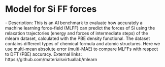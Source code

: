 # Model for Si FF forces
<!--benchmark_description--> - Description: This is an AI benchmark to evaluate how accurately a machine learning force-field (MLFF) can predict the forces of Si using the relaxation trajectories (energy and forces of intermediate steps) of the mlearn dataset, calculated with the PBE density functional. The dataset contains different types of chemical formula and atomic structures. Here we use multi-mean absolute error (multi-MAE) to compare MLFFs with respect to DFT (PBE) accuracy. External links: https://github.com/materialsvirtuallab/mlearn<br><div>            <script type="text/javascript">window.PlotlyConfig = {MathJaxConfig: 'local'};</script>     <script src="https://cdn.plot.ly/plotly-2.9.0.min.js"></script>        <div id="7589714a-7ffd-40b6-adc2-528956dcc580" class="plotly-graph-div" style="height:100%; width:100%;"></div>      <script type="text/javascript">                  window.PLOTLYENV=window.PLOTLYENV || {};                  if (document.getElementById("7589714a-7ffd-40b6-adc2-528956dcc580")) {          Plotly.newPlot(            "7589714a-7ffd-40b6-adc2-528956dcc580",            [{"x":["mlearn_analysis_Si_eqV2_153M_omat","mlearn_analysis_Si_eqV2_86M_omat","mlearn_analysis_Si_eqV2_31M_omat","mlearn_analysis_Si_eqV2_86M_omat_mp_salex","mlearn_analysis_Si_eqV2_31M_omat_mp_salex","mlearn_analysis_Si_orb-v2","mlearn_analysis_Si_sevennet","mlearn_analysis_Si_mace","mlearn_analysis_Si_chgnet","mlearn_analysis_Si_mace-alexandria","mlearn_analysis_Si_matgl-direct","mlearn_analysis_Si_matgl","mlearn_analysis_Si_alignn_ff"],"y":[0.01233474765762899,0.013593472645922063,0.01610821260316723,0.016365663795061162,0.020823542294864567,0.0679009180072522,0.12940881530250212,0.14933250225715855,0.1882768692298737,0.20200599459042673,0.21414427650596138,0.2256098429229601,0.5489489804896613],"type":"bar"}],            {"title":{"text":"AI-MLFF-forces-mlearnall_Si-test-multimae","x":0.5},"yaxis":{"title":{"text":"MULTIMAE (forces)"}},"template":{"data":{"bar":[{"error_x":{"color":"#2a3f5f"},"error_y":{"color":"#2a3f5f"},"marker":{"line":{"color":"#E5ECF6","width":0.5},"pattern":{"fillmode":"overlay","size":10,"solidity":0.2}},"type":"bar"}],"barpolar":[{"marker":{"line":{"color":"#E5ECF6","width":0.5},"pattern":{"fillmode":"overlay","size":10,"solidity":0.2}},"type":"barpolar"}],"carpet":[{"aaxis":{"endlinecolor":"#2a3f5f","gridcolor":"white","linecolor":"white","minorgridcolor":"white","startlinecolor":"#2a3f5f"},"baxis":{"endlinecolor":"#2a3f5f","gridcolor":"white","linecolor":"white","minorgridcolor":"white","startlinecolor":"#2a3f5f"},"type":"carpet"}],"choropleth":[{"colorbar":{"outlinewidth":0,"ticks":""},"type":"choropleth"}],"contour":[{"colorbar":{"outlinewidth":0,"ticks":""},"colorscale":[[0.0,"#0d0887"],[0.1111111111111111,"#46039f"],[0.2222222222222222,"#7201a8"],[0.3333333333333333,"#9c179e"],[0.4444444444444444,"#bd3786"],[0.5555555555555556,"#d8576b"],[0.6666666666666666,"#ed7953"],[0.7777777777777778,"#fb9f3a"],[0.8888888888888888,"#fdca26"],[1.0,"#f0f921"]],"type":"contour"}],"contourcarpet":[{"colorbar":{"outlinewidth":0,"ticks":""},"type":"contourcarpet"}],"heatmap":[{"colorbar":{"outlinewidth":0,"ticks":""},"colorscale":[[0.0,"#0d0887"],[0.1111111111111111,"#46039f"],[0.2222222222222222,"#7201a8"],[0.3333333333333333,"#9c179e"],[0.4444444444444444,"#bd3786"],[0.5555555555555556,"#d8576b"],[0.6666666666666666,"#ed7953"],[0.7777777777777778,"#fb9f3a"],[0.8888888888888888,"#fdca26"],[1.0,"#f0f921"]],"type":"heatmap"}],"heatmapgl":[{"colorbar":{"outlinewidth":0,"ticks":""},"colorscale":[[0.0,"#0d0887"],[0.1111111111111111,"#46039f"],[0.2222222222222222,"#7201a8"],[0.3333333333333333,"#9c179e"],[0.4444444444444444,"#bd3786"],[0.5555555555555556,"#d8576b"],[0.6666666666666666,"#ed7953"],[0.7777777777777778,"#fb9f3a"],[0.8888888888888888,"#fdca26"],[1.0,"#f0f921"]],"type":"heatmapgl"}],"histogram":[{"marker":{"pattern":{"fillmode":"overlay","size":10,"solidity":0.2}},"type":"histogram"}],"histogram2d":[{"colorbar":{"outlinewidth":0,"ticks":""},"colorscale":[[0.0,"#0d0887"],[0.1111111111111111,"#46039f"],[0.2222222222222222,"#7201a8"],[0.3333333333333333,"#9c179e"],[0.4444444444444444,"#bd3786"],[0.5555555555555556,"#d8576b"],[0.6666666666666666,"#ed7953"],[0.7777777777777778,"#fb9f3a"],[0.8888888888888888,"#fdca26"],[1.0,"#f0f921"]],"type":"histogram2d"}],"histogram2dcontour":[{"colorbar":{"outlinewidth":0,"ticks":""},"colorscale":[[0.0,"#0d0887"],[0.1111111111111111,"#46039f"],[0.2222222222222222,"#7201a8"],[0.3333333333333333,"#9c179e"],[0.4444444444444444,"#bd3786"],[0.5555555555555556,"#d8576b"],[0.6666666666666666,"#ed7953"],[0.7777777777777778,"#fb9f3a"],[0.8888888888888888,"#fdca26"],[1.0,"#f0f921"]],"type":"histogram2dcontour"}],"mesh3d":[{"colorbar":{"outlinewidth":0,"ticks":""},"type":"mesh3d"}],"parcoords":[{"line":{"colorbar":{"outlinewidth":0,"ticks":""}},"type":"parcoords"}],"pie":[{"automargin":true,"type":"pie"}],"scatter":[{"marker":{"colorbar":{"outlinewidth":0,"ticks":""}},"type":"scatter"}],"scatter3d":[{"line":{"colorbar":{"outlinewidth":0,"ticks":""}},"marker":{"colorbar":{"outlinewidth":0,"ticks":""}},"type":"scatter3d"}],"scattercarpet":[{"marker":{"colorbar":{"outlinewidth":0,"ticks":""}},"type":"scattercarpet"}],"scattergeo":[{"marker":{"colorbar":{"outlinewidth":0,"ticks":""}},"type":"scattergeo"}],"scattergl":[{"marker":{"colorbar":{"outlinewidth":0,"ticks":""}},"type":"scattergl"}],"scattermapbox":[{"marker":{"colorbar":{"outlinewidth":0,"ticks":""}},"type":"scattermapbox"}],"scatterpolar":[{"marker":{"colorbar":{"outlinewidth":0,"ticks":""}},"type":"scatterpolar"}],"scatterpolargl":[{"marker":{"colorbar":{"outlinewidth":0,"ticks":""}},"type":"scatterpolargl"}],"scatterternary":[{"marker":{"colorbar":{"outlinewidth":0,"ticks":""}},"type":"scatterternary"}],"surface":[{"colorbar":{"outlinewidth":0,"ticks":""},"colorscale":[[0.0,"#0d0887"],[0.1111111111111111,"#46039f"],[0.2222222222222222,"#7201a8"],[0.3333333333333333,"#9c179e"],[0.4444444444444444,"#bd3786"],[0.5555555555555556,"#d8576b"],[0.6666666666666666,"#ed7953"],[0.7777777777777778,"#fb9f3a"],[0.8888888888888888,"#fdca26"],[1.0,"#f0f921"]],"type":"surface"}],"table":[{"cells":{"fill":{"color":"#EBF0F8"},"line":{"color":"white"}},"header":{"fill":{"color":"#C8D4E3"},"line":{"color":"white"}},"type":"table"}]},"layout":{"annotationdefaults":{"arrowcolor":"#2a3f5f","arrowhead":0,"arrowwidth":1},"autotypenumbers":"strict","coloraxis":{"colorbar":{"outlinewidth":0,"ticks":""}},"colorscale":{"diverging":[[0,"#8e0152"],[0.1,"#c51b7d"],[0.2,"#de77ae"],[0.3,"#f1b6da"],[0.4,"#fde0ef"],[0.5,"#f7f7f7"],[0.6,"#e6f5d0"],[0.7,"#b8e186"],[0.8,"#7fbc41"],[0.9,"#4d9221"],[1,"#276419"]],"sequential":[[0.0,"#0d0887"],[0.1111111111111111,"#46039f"],[0.2222222222222222,"#7201a8"],[0.3333333333333333,"#9c179e"],[0.4444444444444444,"#bd3786"],[0.5555555555555556,"#d8576b"],[0.6666666666666666,"#ed7953"],[0.7777777777777778,"#fb9f3a"],[0.8888888888888888,"#fdca26"],[1.0,"#f0f921"]],"sequentialminus":[[0.0,"#0d0887"],[0.1111111111111111,"#46039f"],[0.2222222222222222,"#7201a8"],[0.3333333333333333,"#9c179e"],[0.4444444444444444,"#bd3786"],[0.5555555555555556,"#d8576b"],[0.6666666666666666,"#ed7953"],[0.7777777777777778,"#fb9f3a"],[0.8888888888888888,"#fdca26"],[1.0,"#f0f921"]]},"colorway":["#636efa","#EF553B","#00cc96","#ab63fa","#FFA15A","#19d3f3","#FF6692","#B6E880","#FF97FF","#FECB52"],"font":{"color":"#2a3f5f"},"geo":{"bgcolor":"white","lakecolor":"white","landcolor":"#E5ECF6","showlakes":true,"showland":true,"subunitcolor":"white"},"hoverlabel":{"align":"left"},"hovermode":"closest","mapbox":{"style":"light"},"paper_bgcolor":"white","plot_bgcolor":"#E5ECF6","polar":{"angularaxis":{"gridcolor":"white","linecolor":"white","ticks":""},"bgcolor":"#E5ECF6","radialaxis":{"gridcolor":"white","linecolor":"white","ticks":""}},"scene":{"xaxis":{"backgroundcolor":"#E5ECF6","gridcolor":"white","gridwidth":2,"linecolor":"white","showbackground":true,"ticks":"","zerolinecolor":"white"},"yaxis":{"backgroundcolor":"#E5ECF6","gridcolor":"white","gridwidth":2,"linecolor":"white","showbackground":true,"ticks":"","zerolinecolor":"white"},"zaxis":{"backgroundcolor":"#E5ECF6","gridcolor":"white","gridwidth":2,"linecolor":"white","showbackground":true,"ticks":"","zerolinecolor":"white"}},"shapedefaults":{"line":{"color":"#2a3f5f"}},"ternary":{"aaxis":{"gridcolor":"white","linecolor":"white","ticks":""},"baxis":{"gridcolor":"white","linecolor":"white","ticks":""},"bgcolor":"#E5ECF6","caxis":{"gridcolor":"white","linecolor":"white","ticks":""}},"title":{"x":0.05},"xaxis":{"automargin":true,"gridcolor":"white","linecolor":"white","ticks":"","title":{"standoff":15},"zerolinecolor":"white","zerolinewidth":2},"yaxis":{"automargin":true,"gridcolor":"white","linecolor":"white","ticks":"","title":{"standoff":15},"zerolinecolor":"white","zerolinewidth":2}}}},            {"responsive": true}          )        };              </script>    </div><br>Reference(s): [https://doi.org/10.1021/acs.jpca.9b08723](https://doi.org/10.1021/acs.jpca.9b08723), [https://github.com/usnistgov/chipsff](https://github.com/usnistgov/chipsff)<br>



<h2>Model benchmarks</h2>

<table style="width:100%" id="j_table">
 <thead>
  <tr>
<th>Model name</th><th>Dataset</th>
   <!-- <th>Method</th>-->
    <th>Multimae</th>
    <th>Team name</th>
    <th>Dataset size</th>
    <th>Date submitted</th>
    <th>Notes</th>
  </tr>
 </thead>
<!--table_content--><tr><td><a href="https://github.com/usnistgov/jarvis_leaderboard/tree/main/jarvis_leaderboard/contributions/mlearn_analysis_Si_mace" target="_blank">mlearn_analysis_Si_mace</a></td><td>mlearnall_Si</td><td>0.14933250225715855</td><td>JARVIS</td><td>239</td><td>11-22-2024</td><td><a href="https://github.com/usnistgov/jarvis_leaderboard/tree/main/jarvis_leaderboard/contributions/mlearn_analysis_Si_mace/AI-MLFF-forces-mlearnall_Si-test-multimae.csv.zip" target="_blank">CSV</a>, <a href="https://github.com/usnistgov/jarvis_leaderboard/tree/main/jarvis_leaderboard/benchmarks/AI/MLFF/mlearnall_Si_forces.json.zip" target="_blank">JSON</a>, <a href="https://github.com/usnistgov/jarvis_leaderboard/tree/main/jarvis_leaderboard/contributions/mlearn_analysis_Si_mace/run.sh " target="_blank">run.sh</a>, <a href="https://github.com/usnistgov/jarvis_leaderboard/tree/main/jarvis_leaderboard/contributions/mlearn_analysis_Si_mace/metadata.json " target="_blank">Info</a></td></tr><!--table_content--><tr><td><a href="https://github.com/usnistgov/jarvis_leaderboard/tree/main/jarvis_leaderboard/contributions/mlearn_analysis_Si_eqV2_153M_omat" target="_blank">mlearn_analysis_Si_eqV2_153M_omat</a></td><td>mlearnall_Si</td><td>0.01233474765762899</td><td>JARVIS</td><td>239</td><td>11-22-2024</td><td><a href="https://github.com/usnistgov/jarvis_leaderboard/tree/main/jarvis_leaderboard/contributions/mlearn_analysis_Si_eqV2_153M_omat/AI-MLFF-forces-mlearnall_Si-test-multimae.csv.zip" target="_blank">CSV</a>, <a href="https://github.com/usnistgov/jarvis_leaderboard/tree/main/jarvis_leaderboard/benchmarks/AI/MLFF/mlearnall_Si_forces.json.zip" target="_blank">JSON</a>, <a href="https://github.com/usnistgov/jarvis_leaderboard/tree/main/jarvis_leaderboard/contributions/mlearn_analysis_Si_eqV2_153M_omat/run.sh " target="_blank">run.sh</a>, <a href="https://github.com/usnistgov/jarvis_leaderboard/tree/main/jarvis_leaderboard/contributions/mlearn_analysis_Si_eqV2_153M_omat/metadata.json " target="_blank">Info</a></td></tr><!--table_content--><tr><td><a href="https://github.com/usnistgov/jarvis_leaderboard/tree/main/jarvis_leaderboard/contributions/mlearn_analysis_Si_eqV2_31M_omat" target="_blank">mlearn_analysis_Si_eqV2_31M_omat</a></td><td>mlearnall_Si</td><td>0.01610821260316723</td><td>JARVIS</td><td>239</td><td>11-22-2024</td><td><a href="https://github.com/usnistgov/jarvis_leaderboard/tree/main/jarvis_leaderboard/contributions/mlearn_analysis_Si_eqV2_31M_omat/AI-MLFF-forces-mlearnall_Si-test-multimae.csv.zip" target="_blank">CSV</a>, <a href="https://github.com/usnistgov/jarvis_leaderboard/tree/main/jarvis_leaderboard/benchmarks/AI/MLFF/mlearnall_Si_forces.json.zip" target="_blank">JSON</a>, <a href="https://github.com/usnistgov/jarvis_leaderboard/tree/main/jarvis_leaderboard/contributions/mlearn_analysis_Si_eqV2_31M_omat/run.sh " target="_blank">run.sh</a>, <a href="https://github.com/usnistgov/jarvis_leaderboard/tree/main/jarvis_leaderboard/contributions/mlearn_analysis_Si_eqV2_31M_omat/metadata.json " target="_blank">Info</a></td></tr><!--table_content--><tr><td><a href="https://github.com/usnistgov/jarvis_leaderboard/tree/main/jarvis_leaderboard/contributions/mlearn_analysis_Si_matgl" target="_blank">mlearn_analysis_Si_matgl</a></td><td>mlearnall_Si</td><td>0.2256098429229601</td><td>JARVIS</td><td>239</td><td>11-22-2024</td><td><a href="https://github.com/usnistgov/jarvis_leaderboard/tree/main/jarvis_leaderboard/contributions/mlearn_analysis_Si_matgl/AI-MLFF-forces-mlearnall_Si-test-multimae.csv.zip" target="_blank">CSV</a>, <a href="https://github.com/usnistgov/jarvis_leaderboard/tree/main/jarvis_leaderboard/benchmarks/AI/MLFF/mlearnall_Si_forces.json.zip" target="_blank">JSON</a>, <a href="https://github.com/usnistgov/jarvis_leaderboard/tree/main/jarvis_leaderboard/contributions/mlearn_analysis_Si_matgl/run.sh " target="_blank">run.sh</a>, <a href="https://github.com/usnistgov/jarvis_leaderboard/tree/main/jarvis_leaderboard/contributions/mlearn_analysis_Si_matgl/metadata.json " target="_blank">Info</a></td></tr><!--table_content--><tr><td><a href="https://github.com/usnistgov/jarvis_leaderboard/tree/main/jarvis_leaderboard/contributions/mlearn_analysis_Si_matgl-direct" target="_blank">mlearn_analysis_Si_matgl-direct</a></td><td>mlearnall_Si</td><td>0.21414427650596138</td><td>JARVIS</td><td>239</td><td>11-22-2024</td><td><a href="https://github.com/usnistgov/jarvis_leaderboard/tree/main/jarvis_leaderboard/contributions/mlearn_analysis_Si_matgl-direct/AI-MLFF-forces-mlearnall_Si-test-multimae.csv.zip" target="_blank">CSV</a>, <a href="https://github.com/usnistgov/jarvis_leaderboard/tree/main/jarvis_leaderboard/benchmarks/AI/MLFF/mlearnall_Si_forces.json.zip" target="_blank">JSON</a>, <a href="https://github.com/usnistgov/jarvis_leaderboard/tree/main/jarvis_leaderboard/contributions/mlearn_analysis_Si_matgl-direct/run.sh " target="_blank">run.sh</a>, <a href="https://github.com/usnistgov/jarvis_leaderboard/tree/main/jarvis_leaderboard/contributions/mlearn_analysis_Si_matgl-direct/metadata.json " target="_blank">Info</a></td></tr><!--table_content--><tr><td><a href="https://github.com/usnistgov/jarvis_leaderboard/tree/main/jarvis_leaderboard/contributions/mlearn_analysis_Si_eqV2_31M_omat_mp_salex" target="_blank">mlearn_analysis_Si_eqV2_31M_omat_mp_salex</a></td><td>mlearnall_Si</td><td>0.020823542294864567</td><td>JARVIS</td><td>239</td><td>11-22-2024</td><td><a href="https://github.com/usnistgov/jarvis_leaderboard/tree/main/jarvis_leaderboard/contributions/mlearn_analysis_Si_eqV2_31M_omat_mp_salex/AI-MLFF-forces-mlearnall_Si-test-multimae.csv.zip" target="_blank">CSV</a>, <a href="https://github.com/usnistgov/jarvis_leaderboard/tree/main/jarvis_leaderboard/benchmarks/AI/MLFF/mlearnall_Si_forces.json.zip" target="_blank">JSON</a>, <a href="https://github.com/usnistgov/jarvis_leaderboard/tree/main/jarvis_leaderboard/contributions/mlearn_analysis_Si_eqV2_31M_omat_mp_salex/run.sh " target="_blank">run.sh</a>, <a href="https://github.com/usnistgov/jarvis_leaderboard/tree/main/jarvis_leaderboard/contributions/mlearn_analysis_Si_eqV2_31M_omat_mp_salex/metadata.json " target="_blank">Info</a></td></tr><!--table_content--><tr><td><a href="https://github.com/usnistgov/jarvis_leaderboard/tree/main/jarvis_leaderboard/contributions/mlearn_analysis_Si_chgnet" target="_blank">mlearn_analysis_Si_chgnet</a></td><td>mlearnall_Si</td><td>0.1882768692298737</td><td>JARVIS</td><td>239</td><td>11-22-2024</td><td><a href="https://github.com/usnistgov/jarvis_leaderboard/tree/main/jarvis_leaderboard/contributions/mlearn_analysis_Si_chgnet/AI-MLFF-forces-mlearnall_Si-test-multimae.csv.zip" target="_blank">CSV</a>, <a href="https://github.com/usnistgov/jarvis_leaderboard/tree/main/jarvis_leaderboard/benchmarks/AI/MLFF/mlearnall_Si_forces.json.zip" target="_blank">JSON</a>, <a href="https://github.com/usnistgov/jarvis_leaderboard/tree/main/jarvis_leaderboard/contributions/mlearn_analysis_Si_chgnet/run.sh " target="_blank">run.sh</a>, <a href="https://github.com/usnistgov/jarvis_leaderboard/tree/main/jarvis_leaderboard/contributions/mlearn_analysis_Si_chgnet/metadata.json " target="_blank">Info</a></td></tr><!--table_content--><tr><td><a href="https://github.com/usnistgov/jarvis_leaderboard/tree/main/jarvis_leaderboard/contributions/mlearn_analysis_Si_eqV2_86M_omat" target="_blank">mlearn_analysis_Si_eqV2_86M_omat</a></td><td>mlearnall_Si</td><td>0.013593472645922063</td><td>JARVIS</td><td>239</td><td>11-22-2024</td><td><a href="https://github.com/usnistgov/jarvis_leaderboard/tree/main/jarvis_leaderboard/contributions/mlearn_analysis_Si_eqV2_86M_omat/AI-MLFF-forces-mlearnall_Si-test-multimae.csv.zip" target="_blank">CSV</a>, <a href="https://github.com/usnistgov/jarvis_leaderboard/tree/main/jarvis_leaderboard/benchmarks/AI/MLFF/mlearnall_Si_forces.json.zip" target="_blank">JSON</a>, <a href="https://github.com/usnistgov/jarvis_leaderboard/tree/main/jarvis_leaderboard/contributions/mlearn_analysis_Si_eqV2_86M_omat/run.sh " target="_blank">run.sh</a>, <a href="https://github.com/usnistgov/jarvis_leaderboard/tree/main/jarvis_leaderboard/contributions/mlearn_analysis_Si_eqV2_86M_omat/metadata.json " target="_blank">Info</a></td></tr><!--table_content--><tr><td><a href="https://github.com/usnistgov/jarvis_leaderboard/tree/main/jarvis_leaderboard/contributions/mlearn_analysis_Si_sevennet" target="_blank">mlearn_analysis_Si_sevennet</a></td><td>mlearnall_Si</td><td>0.12940881530250212</td><td>JARVIS</td><td>239</td><td>11-22-2024</td><td><a href="https://github.com/usnistgov/jarvis_leaderboard/tree/main/jarvis_leaderboard/contributions/mlearn_analysis_Si_sevennet/AI-MLFF-forces-mlearnall_Si-test-multimae.csv.zip" target="_blank">CSV</a>, <a href="https://github.com/usnistgov/jarvis_leaderboard/tree/main/jarvis_leaderboard/benchmarks/AI/MLFF/mlearnall_Si_forces.json.zip" target="_blank">JSON</a>, <a href="https://github.com/usnistgov/jarvis_leaderboard/tree/main/jarvis_leaderboard/contributions/mlearn_analysis_Si_sevennet/run.sh " target="_blank">run.sh</a>, <a href="https://github.com/usnistgov/jarvis_leaderboard/tree/main/jarvis_leaderboard/contributions/mlearn_analysis_Si_sevennet/metadata.json " target="_blank">Info</a></td></tr><!--table_content--><tr><td><a href="https://github.com/usnistgov/jarvis_leaderboard/tree/main/jarvis_leaderboard/contributions/mlearn_analysis_Si_eqV2_86M_omat_mp_salex" target="_blank">mlearn_analysis_Si_eqV2_86M_omat_mp_salex</a></td><td>mlearnall_Si</td><td>0.016365663795061162</td><td>JARVIS</td><td>239</td><td>11-22-2024</td><td><a href="https://github.com/usnistgov/jarvis_leaderboard/tree/main/jarvis_leaderboard/contributions/mlearn_analysis_Si_eqV2_86M_omat_mp_salex/AI-MLFF-forces-mlearnall_Si-test-multimae.csv.zip" target="_blank">CSV</a>, <a href="https://github.com/usnistgov/jarvis_leaderboard/tree/main/jarvis_leaderboard/benchmarks/AI/MLFF/mlearnall_Si_forces.json.zip" target="_blank">JSON</a>, <a href="https://github.com/usnistgov/jarvis_leaderboard/tree/main/jarvis_leaderboard/contributions/mlearn_analysis_Si_eqV2_86M_omat_mp_salex/run.sh " target="_blank">run.sh</a>, <a href="https://github.com/usnistgov/jarvis_leaderboard/tree/main/jarvis_leaderboard/contributions/mlearn_analysis_Si_eqV2_86M_omat_mp_salex/metadata.json " target="_blank">Info</a></td></tr><!--table_content--><tr><td><a href="https://github.com/usnistgov/jarvis_leaderboard/tree/main/jarvis_leaderboard/contributions/mlearn_analysis_Si_alignn_ff" target="_blank">mlearn_analysis_Si_alignn_ff</a></td><td>mlearnall_Si</td><td>0.5489489804896613</td><td>JARVIS</td><td>239</td><td>11-22-2024</td><td><a href="https://github.com/usnistgov/jarvis_leaderboard/tree/main/jarvis_leaderboard/contributions/mlearn_analysis_Si_alignn_ff/AI-MLFF-forces-mlearnall_Si-test-multimae.csv.zip" target="_blank">CSV</a>, <a href="https://github.com/usnistgov/jarvis_leaderboard/tree/main/jarvis_leaderboard/benchmarks/AI/MLFF/mlearnall_Si_forces.json.zip" target="_blank">JSON</a>, <a href="https://github.com/usnistgov/jarvis_leaderboard/tree/main/jarvis_leaderboard/contributions/mlearn_analysis_Si_alignn_ff/run.sh " target="_blank">run.sh</a>, <a href="https://github.com/usnistgov/jarvis_leaderboard/tree/main/jarvis_leaderboard/contributions/mlearn_analysis_Si_alignn_ff/metadata.json " target="_blank">Info</a></td></tr><!--table_content--><tr><td><a href="https://github.com/usnistgov/jarvis_leaderboard/tree/main/jarvis_leaderboard/contributions/mlearn_analysis_Si_mace-alexandria" target="_blank">mlearn_analysis_Si_mace-alexandria</a></td><td>mlearnall_Si</td><td>0.20200599459042673</td><td>JARVIS</td><td>239</td><td>11-22-2024</td><td><a href="https://github.com/usnistgov/jarvis_leaderboard/tree/main/jarvis_leaderboard/contributions/mlearn_analysis_Si_mace-alexandria/AI-MLFF-forces-mlearnall_Si-test-multimae.csv.zip" target="_blank">CSV</a>, <a href="https://github.com/usnistgov/jarvis_leaderboard/tree/main/jarvis_leaderboard/benchmarks/AI/MLFF/mlearnall_Si_forces.json.zip" target="_blank">JSON</a>, <a href="https://github.com/usnistgov/jarvis_leaderboard/tree/main/jarvis_leaderboard/contributions/mlearn_analysis_Si_mace-alexandria/run.sh " target="_blank">run.sh</a>, <a href="https://github.com/usnistgov/jarvis_leaderboard/tree/main/jarvis_leaderboard/contributions/mlearn_analysis_Si_mace-alexandria/metadata.json " target="_blank">Info</a></td></tr><!--table_content--><tr><td><a href="https://github.com/usnistgov/jarvis_leaderboard/tree/main/jarvis_leaderboard/contributions/mlearn_analysis_Si_orb-v2" target="_blank">mlearn_analysis_Si_orb-v2</a></td><td>mlearnall_Si</td><td>0.0679009180072522</td><td>JARVIS</td><td>239</td><td>11-22-2024</td><td><a href="https://github.com/usnistgov/jarvis_leaderboard/tree/main/jarvis_leaderboard/contributions/mlearn_analysis_Si_orb-v2/AI-MLFF-forces-mlearnall_Si-test-multimae.csv.zip" target="_blank">CSV</a>, <a href="https://github.com/usnistgov/jarvis_leaderboard/tree/main/jarvis_leaderboard/benchmarks/AI/MLFF/mlearnall_Si_forces.json.zip" target="_blank">JSON</a>, <a href="https://github.com/usnistgov/jarvis_leaderboard/tree/main/jarvis_leaderboard/contributions/mlearn_analysis_Si_orb-v2/run.sh " target="_blank">run.sh</a>, <a href="https://github.com/usnistgov/jarvis_leaderboard/tree/main/jarvis_leaderboard/contributions/mlearn_analysis_Si_orb-v2/metadata.json " target="_blank">Info</a></td></tr><!--table_content-->
</table>